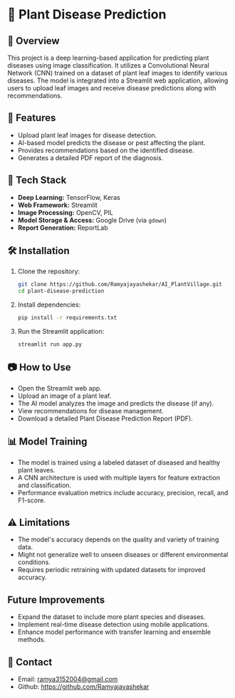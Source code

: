 # 🌿 Plant Disease Prediction

## 📌 Overview
This project is a deep learning-based application for predicting plant diseases using image classification. It utilizes a Convolutional Neural Network (CNN) trained on a dataset of plant leaf images to identify various diseases. The model is integrated into a Streamlit web application, allowing users to upload leaf images and receive disease predictions along with recommendations.

## 🚀 Features
- Upload plant leaf images for disease detection.
- AI-based model predicts the disease or pest affecting the plant.
- Provides recommendations based on the identified disease.
- Generates a detailed PDF report of the diagnosis.

## 🔧 Tech Stack
- **Deep Learning:** TensorFlow, Keras
- **Web Framework:** Streamlit
- **Image Processing:** OpenCV, PIL
- **Model Storage & Access:** Google Drive (via `gdown`)
- **Report Generation:** ReportLab

## 🛠 Installation
1. Clone the repository:
   ```bash
   git clone https://github.com/Ramyajayashekar/AI_PlantVillage.git
   cd plant-disease-prediction
   ```
2. Install dependencies:
   ```bash
   pip install -r requirements.txt
   ```
3. Run the Streamlit application:
   ```bash
   streamlit run app.py
   ```

## 📷 How to Use
- Open the Streamlit web app.
- Upload an image of a plant leaf.
- The AI model analyzes the image and predicts the disease (if any).
- View recommendations for disease management.
- Download a detailed Plant Disease Prediction Report (PDF).

## 📊 Model Training
- The model is trained using a labeled dataset of diseased and healthy plant leaves.
- A CNN architecture is used with multiple layers for feature extraction and classification.
- Performance evaluation metrics include accuracy, precision, recall, and F1-score.

## ⚠️ Limitations
- The model's accuracy depends on the quality and variety of training data.
- Might not generalize well to unseen diseases or different environmental conditions.
- Requires periodic retraining with updated datasets for improved accuracy.

## Future Improvements
- Expand the dataset to include more plant species and diseases.
- Implement real-time disease detection using mobile applications.
- Enhance model performance with transfer learning and ensemble methods.

## 📩 Contact
- Email: ramya3152004@gmail.com
- Github: https://github.com/Ramyajayashekar
